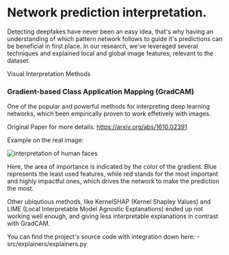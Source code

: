 # Network prediction interpretation.

Detecting deepfakes have never been an easy idea, that's why
having an understanding of which pattern network follows
to guide it's predictions can be beneficial in first place.
In our research, we've leveraged several techniques and 
explained local and global image features, relevant to the dataset.


Visual Interpretation Methods
### Gradient-based Class Application Mapping (GradCAM)

One of the popular and powerful methods for interpreting 
deep learning networks, which been empirically proven 
to work effetively with images.

Original Paper for more details: https://arxiv.org/abs/1610.02391

Example on the real image:

![interpretation of human faces]("imgs/grad_cam/grad_cam_analysis.png")

Here, the area of importance is indicated by the color of the gradient.
Blue represents the least used features, while red stands for the most
important and highly impactful ones, which drives the network 
to make the prediction the most. 

Other ubiqutious methods, like KernelSHAP (Kernel Shapley Values)
and LIME (Local Interpretable Model Agnostic Explanations) ended up
not working well enough, and giving less interpretable explanations
in contrast with GradCAM.

You can find the project's source code with integration down here:
    - src/explainers/explainers.py
